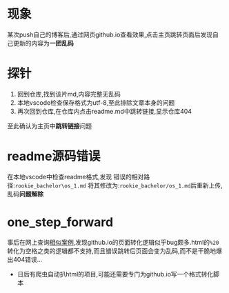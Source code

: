 # 现象
某次push自己的博客后,通过网页github.io查看效果,点击主页跳转页面后发现自己更新的内容为**一团乱码**

# 探针
1. 回到仓库,找到该片md,内容完整无乱码
2. 本地vscode检查保存格式为utf-8,至此排除文章本身的问题
3. 再次回到仓库,在仓库内点击readme.md中跳转链接,显示仓库404

至此确认为主页中**跳转链接**问题

# readme源码错误
在本地vscode中检查readme格式,发现
错误的相对路径:`rookie_bachelor\os_1.md`
将其修改为:`rookie_bachelor/os_1.md`后重新上传,乱码**问题解除**

# one_step_forward
事后在网上查询[相似案例](https://wingwj.github.io/sharing/tech_and_life/garbled_resolution_process_of_githubio.html),发现github.io的页面转化逻辑似乎bug颇多.html的`%20`转化为空格之类的逻辑都不支持,而且错误跳转后页面会变为乱码,而不是干脆地爆出404错误...

* 日后有爬虫自动扒html的项目,可能还需要专门为github.io写一个格式转化脚本